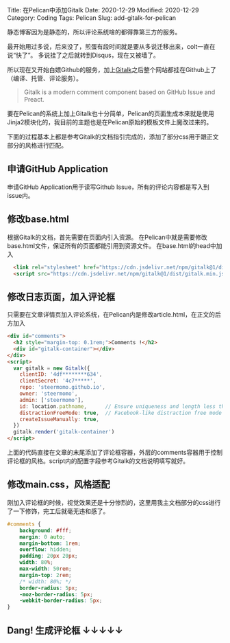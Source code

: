 Title: 在Pelican中添加Gitalk
Date: 2020-12-29
Modified: 2020-12-29
Category: Coding
Tags: Pelican
Slug: add-gitalk-for-pelican

静态博客因为是静态的，所以评论系统啥的都得靠第三方的服务。

最开始用过多说，后来没了，煎蛋有段时间就是要从多说迁移出来，colt一直在说“快了”。
多说挂了之后就转到Disqus，现在又被墙了。

所以现在又开始白嫖Github的服务，加上[Gitalk](https://github.com/gitalk/gitalk)之后整个网站都挂在Github上了（编译、托管、评论服务）。

> Gitalk is a modern comment component based on GitHub Issue and Preact.

要在Pelican的系统上加上Gitalk也十分简单，Pelican的页面生成本来就是使用Jinja2模块化的，我目前的主题也是在Pelican原始的模板文件上魔改过来的。

下面的过程基本上都是参考Gitalk的文档指引完成的，添加了部分css用于跟正文部分的风格进行匹配。

## 申请GitHub Application
申请GitHub Application用于读写Github Issue，所有的评论内容都是写入到issue内。

## 修改base.html
根据Gitalk的文档，首先需要在页面内引入资源。 在Pelican中就是需要修改base.html文件，保证所有的页面都能引用到资源文件。
在base.html的head中加入

```html
  <link rel="stylesheet" href="https://cdn.jsdelivr.net/npm/gitalk@1/dist/gitalk.css">
  <script src="https://cdn.jsdelivr.net/npm/gitalk@1/dist/gitalk.min.js"></script>
```

## 修改日志页面，加入评论框

只需要在文章详情页加入评论系统，在Pelican内是修改article.html，在正文的后方加入
```html
<div id="comments">
  <h2 style="margin-top: 0.1rem;">Comments !</h2>
  <div id="gitalk-container"></div>
</div>
<script>
  var gitalk = new Gitalk({
    clientID: '4df********634',
    clientSecret: '4c7*****',
    repo: 'steermomo.github.io',
    owner: 'steermomo',
    admin: ['steermomo'],
    id: location.pathname,      // Ensure uniqueness and length less than 50
    distractionFreeMode: true,  // Facebook-like distraction free mode
    createIssueManually: true,
  })
  gitalk.render('gitalk-container')
</script>
```

上面的代码直接在文章的末尾添加了评论框容器，外层的comments容器用于控制评论框的风格。script内的配置字段参考Gitalk的文档说明填写就好。

## 修改main.css，风格适配
刚加入评论框的时候，视觉效果还是十分惨烈的，这里用我主文档部分的css进行了一下修饰，完工后就毫无违和感了。
```css
#comments {
    background: #fff;
    margin: 0 auto;
    margin-bottom: 1rem;
    overflow: hidden;
    padding: 20px 20px;
    width: 80%;
    max-width: 50rem;
    margin-top: 2rem;
    /* width: 80%; */
    border-radius: 5px;
    -moz-border-radius: 5px;
    -webkit-border-radius: 5px;
}
```


## Dang! 生成评论框 ↓↓↓↓↓